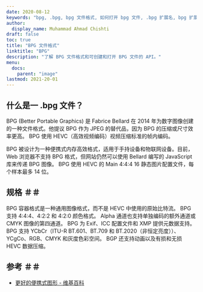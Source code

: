 ```yaml
---
date: 2020-08-12
keywords: "bpg, .bpg, bpg 文件格式, 如何打开 bpg 文件, .bpg 扩展名, bpg 扩展名"
author:
  display_name: Muhammad Ahmad Chishti
draft: false
toc: true
title: "BPG 文件格式"
linktitle: "BPG"
description: "了解 BPG 文件格式和可创建和打开 BPG 文件的 API。"
menu:
  docs:
    parent: "image"
lastmod: 2021-20-01
---
```


## 什么是一 .bpg 文件？ ##

BPG (Better Portable Graphics) 是 Fabrice Bellard 在 2014 年为数字图像创建的一种文件格式。他提议 BPG 作为 JPEG 的替代品，因为 BPG 的压缩或尺寸效率更高。 BPG 使用 HEVC（高效视频编码）视频压缩标准的帧内编码。

BPG 被设计为一种便携式内存高效格式，适用于手持设备和物联网设备。目前，Web 浏览器不支持 BPG 格式，但网站仍然可以使用 Bellard 编写的 JavaScript 库来传递 BPG 图像。 BPG 使用 HEVC 的 Main 4:4:4 16 静态图片配置文件，每个样本最多 14 位。

## 规格 ＃＃

BPG 容器格式是一种通用图像格式，而不是 HEVC 中使用的原始比特流。 BPG 支持 4:4:4、4:2:2 和 4:2:0 颜色格式。 Alpha 通道也支持单独编码的额外通道或 CMYK 图像的第四通道。 BPG 为 Exif、ICC 配置文件和 XMP 提供元数据支持。 BPG 支持 YCbCr（ITU-R BT.601、BT.709 和 BT.2020（非恒定亮度））、YCgCo、RGB、CMYK 和灰度色彩空间。 BGP 还支持动画以及有损和无损 HEVC 数据压缩。

## 参考 ＃＃

- [更好的便携式图形 - 维基百科](https://en.wikipedia.org/wiki/Better_Portable_Graphics)

